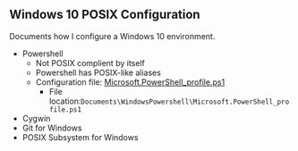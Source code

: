 ## Windows 10 POSIX Configuration
Documents how I configure a Windows 10 environment.
* Powershell
  * Not POSIX complient by itself
  * Powershell has POSIX-like aliases
  * Configuration file: [Microsoft.PowerShell_profile.ps1](Microsoft.PowerShell_profile.ps1)
    * File location:`Documents\WindowsPowershell\Microsoft.PowerShell_profile.ps1`
* Cygwin
* Git for Windows
* POSIX Subsystem for Windows
